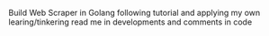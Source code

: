 Build Web Scraper in Golang following tutorial and applying my own learing/tinkering read me in developments and comments in code
